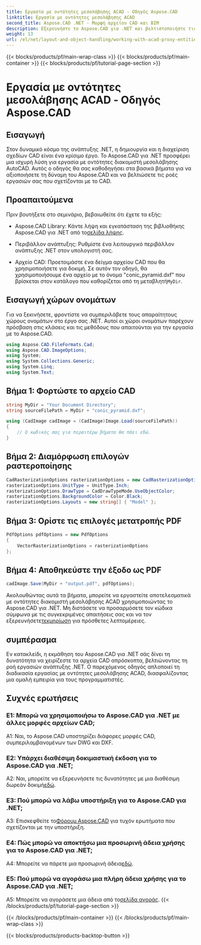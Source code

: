 ```yaml
---
title: Εργασία με οντότητες μεσολάβησης ACAD - Οδηγός Aspose.CAD
linktitle: Εργασία με οντότητες μεσολάβησης ACAD
second_title: Aspose.CAD .NET - Μορφή αρχείου CAD και BIM
description: Εξερευνήστε το Aspose.CAD για .NET και βελτιστοποιήστε τις ροές εργασίας σας CAD. Μετατρέψτε, επεξεργαστείτε και διαχειριστείτε τις οντότητες διακομιστή μεσολάβησης ACAD χωρίς κόπο.
weight: 13
url: /el/net/layout-and-object-handling/working-with-acad-proxy-entities/
---
```


{{< blocks/products/pf/main-wrap-class >}}
{{< blocks/products/pf/main-container >}}
{{< blocks/products/pf/tutorial-page-section >}}

# Εργασία με οντότητες μεσολάβησης ACAD - Οδηγός Aspose.CAD

## Εισαγωγή

Στον δυναμικό κόσμο της ανάπτυξης .NET, η δημιουργία και η διαχείριση σχεδίων CAD είναι ένα κρίσιμο έργο. Το Aspose.CAD για .NET προσφέρει μια ισχυρή λύση για εργασία με οντότητες διακομιστή μεσολάβησης AutoCAD. Αυτός ο οδηγός θα σας καθοδηγήσει στα βασικά βήματα για να αξιοποιήσετε τη δύναμη του Aspose.CAD και να βελτιώσετε τις ροές εργασιών σας που σχετίζονται με το CAD.

## Προαπαιτούμενα

Πριν βουτήξετε στο σεμινάριο, βεβαιωθείτε ότι έχετε τα εξής:

-  Aspose.CAD Library: Κάντε λήψη και εγκατάσταση της βιβλιοθήκης Aspose.CAD για .NET από το[σελίδα λήψης](https://releases.aspose.com/cad/net/).

- Περιβάλλον ανάπτυξης: Ρυθμίστε ένα λειτουργικό περιβάλλον ανάπτυξης .NET στον υπολογιστή σας.

-  Αρχείο CAD: Προετοιμάστε ένα δείγμα αρχείου CAD που θα χρησιμοποιήσετε για δοκιμή. Σε αυτόν τον οδηγό, θα χρησιμοποιήσουμε ένα αρχείο με το όνομα "conic_pyramid.dxf" που βρίσκεται στον κατάλογο που καθορίζεται από τη μεταβλητή`MyDir`.

## Εισαγωγή χώρων ονομάτων

Για να ξεκινήσετε, φροντίστε να συμπεριλάβετε τους απαραίτητους χώρους ονομάτων στο έργο σας .NET. Αυτοί οι χώροι ονομάτων παρέχουν πρόσβαση στις κλάσεις και τις μεθόδους που απαιτούνται για την εργασία με το Aspose.CAD.

```csharp
using Aspose.CAD.FileFormats.Cad;
using Aspose.CAD.ImageOptions;
using System;
using System.Collections.Generic;
using System.Linq;
using System.Text;
```

## Βήμα 1: Φορτώστε το αρχείο CAD

```csharp
string MyDir = "Your Document Directory";
string sourceFilePath = MyDir + "conic_pyramid.dxf";

using (CadImage cadImage = (CadImage)Image.Load(sourceFilePath))
{
    // Ο κωδικός σας για περαιτέρω βήματα θα πάει εδώ.
}
```

## Βήμα 2: Διαμόρφωση επιλογών ραστεροποίησης

```csharp
CadRasterizationOptions rasterizationOptions = new CadRasterizationOptions();
rasterizationOptions.UnitType = UnitType.Inch;
rasterizationOptions.DrawType = CadDrawTypeMode.UseObjectColor;
rasterizationOptions.BackgroundColor = Color.Black;
rasterizationOptions.Layouts = new string[] { "Model" };
```

## Βήμα 3: Ορίστε τις επιλογές μετατροπής PDF

```csharp
PdfOptions pdfOptions = new PdfOptions
{
    VectorRasterizationOptions = rasterizationOptions
};
```

## Βήμα 4: Αποθηκεύστε την έξοδο ως PDF

```csharp
cadImage.Save(MyDir + "output.pdf", pdfOptions);
```

Ακολουθώντας αυτά τα βήματα, μπορείτε να εργαστείτε αποτελεσματικά με οντότητες διακομιστή μεσολάβησης ACAD χρησιμοποιώντας το Aspose.CAD για .NET. Μη διστάσετε να προσαρμόσετε τον κώδικα σύμφωνα με τις συγκεκριμένες απαιτήσεις σας και να τον εξερευνήσετε[τεκμηρίωση](https://reference.aspose.com/cad/net/) για πρόσθετες λεπτομέρειες.

## συμπέρασμα

Εν κατακλείδι, η εκμάθηση του Aspose.CAD για .NET σάς δίνει τη δυνατότητα να χειρίζεστε τα αρχεία CAD απρόσκοπτα, βελτιώνοντας τη ροή εργασιών ανάπτυξης .NET. Ο παρεχόμενος οδηγός απλοποιεί τη διαδικασία εργασίας με οντότητες μεσολάβησης ACAD, διασφαλίζοντας μια ομαλή εμπειρία για τους προγραμματιστές.

## Συχνές ερωτήσεις

### Ε1: Μπορώ να χρησιμοποιήσω το Aspose.CAD για .NET με άλλες μορφές αρχείων CAD;

A1: Ναι, το Aspose.CAD υποστηρίζει διάφορες μορφές CAD, συμπεριλαμβανομένων των DWG και DXF.

### Ε2: Υπάρχει διαθέσιμη δοκιμαστική έκδοση για το Aspose.CAD για .NET;

 A2: Ναι, μπορείτε να εξερευνήσετε τις δυνατότητες με μια διαθέσιμη δωρεάν δοκιμή[εδώ](https://releases.aspose.com/).

### Ε3: Πού μπορώ να λάβω υποστήριξη για το Aspose.CAD για .NET;

 A3: Επισκεφθείτε το[Φόρουμ Aspose.CAD](https://forum.aspose.com/c/cad/19) για τυχόν ερωτήματα που σχετίζονται με την υποστήριξη.

### Ε4: Πώς μπορώ να αποκτήσω μια προσωρινή άδεια χρήσης για το Aspose.CAD για .NET;

 A4: Μπορείτε να πάρετε μια προσωρινή άδεια[εδώ](https://purchase.aspose.com/temporary-license/).

### Ε5: Πού μπορώ να αγοράσω μια πλήρη άδεια χρήσης για το Aspose.CAD για .NET;

 A5: Μπορείτε να αγοράσετε μια άδεια από το[σελίδα αγοράς](https://purchase.aspose.com/buy).
{{< /blocks/products/pf/tutorial-page-section >}}

{{< /blocks/products/pf/main-container >}}
{{< /blocks/products/pf/main-wrap-class >}}

{{< blocks/products/products-backtop-button >}}
